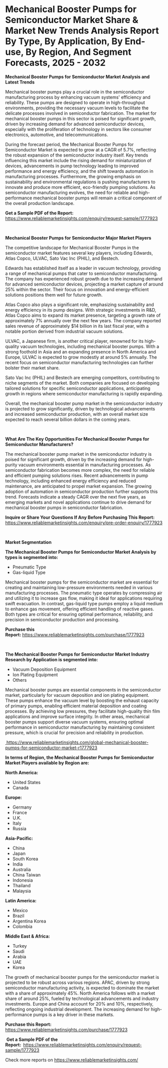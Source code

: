 <p><h1>Mechanical Booster Pumps for Semiconductor Market Share & Market New Trends Analysis Report By Type, By Application, By End-use, By Region, And Segment Forecasts, 2025 - 2032</h1></p><p><strong>Mechanical Booster Pumps for Semiconductor Market Analysis and Latest Trends</strong></p>
<p><p>Mechanical booster pumps play a crucial role in the semiconductor manufacturing process by enhancing vacuum systems' efficiency and reliability. These pumps are designed to operate in high-throughput environments, providing the necessary vacuum levels to facilitate the delicate processes involved in semiconductor fabrication. The market for mechanical booster pumps in this sector is poised for significant growth, driven by increasing demand for advanced semiconductor devices, especially with the proliferation of technology in sectors like consumer electronics, automotive, and telecommunications.</p><p>During the forecast period, the Mechanical Booster Pumps for Semiconductor Market is expected to grow at a CAGR of 5.7%, reflecting the robust expansion of the semiconductor industry itself. Key trends influencing this market include the rising demand for miniaturization of devices, advancements in pump technology leading to improved performance and energy efficiency, and the shift towards automation in manufacturing processes. Furthermore, the growing emphasis on sustainability and environmental regulations is pushing manufacturers to innovate and produce more efficient, eco-friendly pumping solutions. As semiconductor manufacturing evolves, the need for reliable and high-performance mechanical booster pumps will remain a critical component of the overall production landscape.</p></p>
<p><strong>Get a Sample PDF of the Report:&nbsp;</strong> <a href="https://www.reliablemarketinsights.com/enquiry/request-sample/1777923?utm_campaign=3556&utm_medium=2&utm_source=Github&utm_content=ia&utm_term=12042025&utm_id=mechanical-booster-pumps-for-semiconductor">https://www.reliablemarketinsights.com/enquiry/request-sample/1777923</a></p>
<p>&nbsp;</p>
<p><strong>Mechanical Booster Pumps for Semiconductor Major Market Players</strong></p>
<p><p>The competitive landscape for Mechanical Booster Pumps in the semiconductor market features several key players, including Edwards, Atlas Copco, ULVAC, Sato Vac Inc (PHIL), and Bestech. </p><p>Edwards has established itself as a leader in vacuum technology, providing a range of mechanical pumps that cater to semiconductor manufacturing. The company has experienced robust growth due to the increasing demand for advanced semiconductor devices, projecting a market capture of around 25% within the sector. Their focus on innovation and energy-efficient solutions positions them well for future growth.</p><p>Atlas Copco also plays a significant role, emphasizing sustainability and energy efficiency in its pump designs. With strategic investments in R&D, Atlas Copco aims to expand its market presence, targeting a growth rate of approximately 7% annually over the next few years. The company reported sales revenue of approximately $14 billion in its last fiscal year, with a notable portion derived from industrial vacuum solutions.</p><p>ULVAC, a Japanese firm, is another critical player, renowned for its high-quality vacuum technologies, including mechanical booster pumps. With a strong foothold in Asia and an expanding presence in North America and Europe, ULVAC is expected to grow modestly at around 5% annually. The recent focus on semiconductor manufacturing technologies can further bolster their market share.</p><p>Sato Vac Inc (PHIL) and Bestech are emerging competitors, contributing to niche segments of the market. Both companies are focused on developing tailored solutions for specific semiconductor applications, anticipating growth in regions where semiconductor manufacturing is rapidly expanding.</p><p>Overall, the mechanical booster pump market in the semiconductor industry is projected to grow significantly, driven by technological advancements and increased semiconductor production, with an overall market size expected to reach several billion dollars in the coming years.</p></p>
<p>&nbsp;</p>
<p><strong>What Are The Key Opportunities For Mechanical Booster Pumps for Semiconductor Manufacturers?</strong></p>
<p><p>The mechanical booster pump market in the semiconductor industry is poised for significant growth, driven by the increasing demand for high-purity vacuum environments essential in manufacturing processes. As semiconductor fabrication becomes more complex, the need for reliable and efficient pumping solutions rises. Recent advancements in pump technology, including enhanced energy efficiency and reduced maintenance, are anticipated to propel market expansion. The growing adoption of automation in semiconductor production further supports this trend. Forecasts indicate a steady CAGR over the next five years, as emerging markets and novel applications continue to drive demand for mechanical booster pumps in semiconductor fabrication.</p></p>
<p><strong>Inquire or Share Your Questions If Any Before Purchasing This Report:</strong> <a href="https://www.reliablemarketinsights.com/enquiry/pre-order-enquiry/1777923?utm_campaign=3556&utm_medium=2&utm_source=Github&utm_content=ia&utm_term=12042025&utm_id=mechanical-booster-pumps-for-semiconductor">https://www.reliablemarketinsights.com/enquiry/pre-order-enquiry/1777923</a></p>
<p>&nbsp;</p>
<p><strong>Market Segmentation</strong></p>
<p><strong>The Mechanical Booster Pumps for Semiconductor Market Analysis by types is segmented into:</strong></p>
<p><ul><li>Pneumatic Type</li><li>Gas-liquid Type</li></ul></p>
<p><p>Mechanical booster pumps for the semiconductor market are essential for creating and maintaining low-pressure environments needed in various manufacturing processes. The pneumatic type operates by compressing air and utilizing it to increase gas flow, making it ideal for applications requiring swift evacuation. In contrast, gas-liquid type pumps employ a liquid medium to enhance gas movement, offering efficient handling of reactive gases. Both types are critical for ensuring optimal performance, reliability, and precision in semiconductor production and processing.</p></p>
<p><strong>Purchase this Report:&nbsp;</strong><a href="https://www.reliablemarketinsights.com/purchase/1777923?utm_campaign=3556&utm_medium=2&utm_source=Github&utm_content=ia&utm_term=12042025&utm_id=mechanical-booster-pumps-for-semiconductor">https://www.reliablemarketinsights.com/purchase/1777923</a></p>
<p>&nbsp;</p>
<p><strong>The Mechanical Booster Pumps for Semiconductor Market Industry Research by Application is segmented into:</strong></p>
<p><ul><li>Vacuum Deposition Equipment</li><li>Ion Plating Equipment</li><li>Others</li></ul></p>
<p><p>Mechanical booster pumps are essential components in the semiconductor market, particularly for vacuum deposition and ion plating equipment. These pumps enhance the vacuum level by boosting the exhaust capacity of primary pumps, enabling efficient material deposition and coating processes. By achieving low pressures, they facilitate high-quality thin film applications and improve surface integrity. In other areas, mechanical booster pumps support diverse vacuum systems, ensuring optimal performance in semiconductor manufacturing by maintaining consistent pressure, which is crucial for precision and reliability in production.</p></p>
<p><a href="https://www.reliablemarketinsights.com/global-mechanical-booster-pumps-for-semiconductor-market-r1777923?utm_campaign=3556&utm_medium=2&utm_source=Github&utm_content=ia&utm_term=12042025&utm_id=mechanical-booster-pumps-for-semiconductor">&nbsp;https://www.reliablemarketinsights.com/global-mechanical-booster-pumps-for-semiconductor-market-r1777923</a></p>
<p><strong>In terms of Region, the Mechanical Booster Pumps for Semiconductor Market Players available by Region are:</strong></p>
<p>
    <p> <strong> North America: </strong>
        <ul>
            <li>United States</li>
            <li>Canada</li>
        </ul>
        </p> 
    <p> <strong> Europe: </strong>
        <ul>
            <li>Germany</li>
            <li>France</li>
            <li>U.K.</li>
            <li>Italy</li>
            <li>Russia</li>
        </ul>
        </p> 
    <p> <strong> Asia-Pacific: </strong>
        <ul>
            <li>China</li>
            <li>Japan</li>
            <li>South Korea</li>
            <li>India</li>
            <li>Australia</li>
            <li>China Taiwan</li>
            <li>Indonesia</li>
            <li>Thailand</li>
            <li>Malaysia</li>
        </ul>
        </p> 
    <p> <strong> Latin America: </strong>
        <ul>
            <li>Mexico</li>
            <li>Brazil</li>
            <li>Argentina Korea</li>
            <li>Colombia</li>
        </ul>
        </p> 
    <p> <strong> Middle East & Africa: </strong>
        <ul>
            <li>Turkey</li>
            <li>Saudi</li>
            <li>Arabia</li>
            <li>UAE</li>
            <li>Korea</li>
        </ul>
    </p>
    </p>
<p><p>The growth of mechanical booster pumps for the semiconductor market is projected to be robust across various regions. APAC, driven by strong semiconductor manufacturing activity, is expected to dominate the market with a share of approximately 45%. North America follows with a market share of around 25%, fueled by technological advancements and industry investments. Europe and China account for 20% and 10%, respectively, reflecting ongoing industrial development. The increasing demand for high-performance pumps is a key driver in these markets.</p></p>
<p><strong>Purchase this Report: </strong><a href="https://www.reliablemarketinsights.com/purchase/1777923?utm_campaign=3556&utm_medium=2&utm_source=Github&utm_content=ia&utm_term=12042025&utm_id=mechanical-booster-pumps-for-semiconductor">https://www.reliablemarketinsights.com/purchase/1777923</a></p>
<p>&nbsp;<strong>Get a Sample PDF of the Report:&nbsp;&nbsp;</strong><a href="https://www.reliablemarketinsights.com/enquiry/request-sample/1777923?utm_campaign=3556&utm_medium=2&utm_source=Github&utm_content=ia&utm_term=12042025&utm_id=mechanical-booster-pumps-for-semiconductor">https://www.reliablemarketinsights.com/enquiry/request-sample/1777923</a></p>
<p><strong></strong></p>
<p>Check more reports on <a href="https://www.reliablemarketinsights.com/?utm_campaign=3556&utm_medium=2&utm_source=Github&utm_content=ia&utm_term=12042025&utm_id=mechanical-booster-pumps-for-semiconductor">https://www.reliablemarketinsights.com/</a></p>